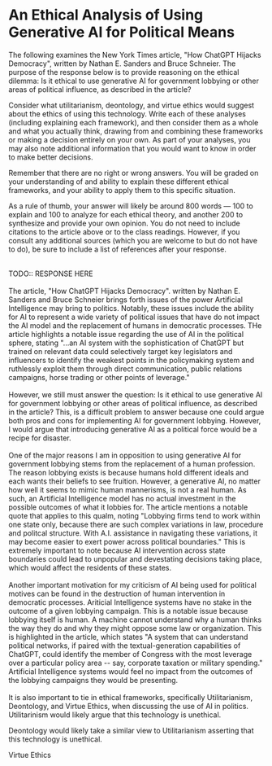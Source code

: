# An Ethical Analysis of Using Generative AI for Political Means

The following examines the New York Times article, "How ChatGPT Hijacks Democracy", written by Nathan E. Sanders and Bruce Schneier. The purpose of the response below is to provide reasoning on the ethical dilemma: Is it ethical to use generative AI for government lobbying or other areas of political influence, as described in the article?
</br>

Consider what utilitarianism, deontology, and virtue ethics would suggest about the ethics of using this technology. Write each of these analyses (including explaining each framework), and then consider them as a whole and what you actually think, drawing from and combining these frameworks or making a decision entirely on your own. As part of your analyses, you may also note additional information that you would want to know in order to make better decisions.

Remember that there are no right or wrong answers. You will be graded on your understanding of and ability to explain these different ethical frameworks, and your ability to apply them to this specific situation.

As a rule of thumb, your answer will likely be around 800 words — 100 to explain and 100 to analyze for each ethical theory, and another 200 to synthesize and provide your own opinion. You do not need to include citations to the article above or to the class readings. However, if you consult any additional sources (which you are welcome to but do not have to do), be sure to include a list of references after your response.

</br>
TODO:: RESPONSE HERE
</br></br>
The article, "How ChatGPT Hijacks Democracy". written by Nathan E. Sanders and Bruce Schneier brings forth issues of the power Artificial Intelligence may bring to politics. Notably, these issues include the ability for AI to represent a wide variety of political issues that have do not impact the AI model and the replacement of humans in democratic processes. THe article highlights a notable issue regarding the use of AI in the political sphere, stating "...an AI system with the sophistication of ChatGPT but trained on relevant data could selectively target key legislators and influencers to identify the weakest points in the policymaking system and ruthlessly exploit them through direct communication, public relations campaigns, horse trading or other points of leverage."
</br></br>
However, we still must answer the question: Is it ethical to use generative AI for government lobbying or other areas of political influence, as described in the article? This, is a difficult problem to answer because one could argue both pros and cons for implementing AI for government lobbying. However, I would argue that introducing generative AI as a political force would be a recipe for disaster. 
</br></br>
One of the major reasons I am in opposition to using generative AI for government lobbying stems from the replacement of a human profession. The reason lobbying exists is because humans hold different ideals and each wants their beliefs to see fruition. However, a generative AI, no matter how well it seems to mimic human mannerisms, is not a real human. As such, an Artificial Intelligence model has no actual investment in the possible outcomes of what it lobbies for. The article mentions a notable quote that applies to this qualm, noting "Lobbying firms tend to work within one state only, because there are such complex variations in law, procedure and politcal structure. With A.I. assistance in navigating these variations, it may become easier to exert power across political boundaries." This is extremely important to note because AI intervention across state boundaries could lead to unpopular and devestating decisions taking place, which would affect the residents of these states.
</br></br>
Another important motivation for my criticism of AI being used for political motives can be found in the destruction of human intervention in democratic processes. Ariticial Intelligence systems have no stake in the outcome of a given lobbying campaign. This is a notable issue because lobbying itself is human. A machine cannot understand why a human thinks the way they do and why they might oppose some law or organization. This is highlighted in the article, which states "A system that can understand political networks, if paired with the textual-generation capabilities of ChatGPT, could identify the member of Congress with the most leverage over a particular policy area -- say, corporate taxation or military spending." Artificial Intelligence systems would feel no impact from the outcomes of the lobbying campaigns they would be presenting.
</br></br>
It is also important to tie in ethical frameworks, specifically Utilitarianism, Deontology, and Virtue Ethics, when discussing the use of AI in politics. Utilitarinism would likely argue that this technology is unethical. 

Deontology would likely take a similar view to Utilitarianism asserting that this technology is unethical.

Virtue Ethics 

